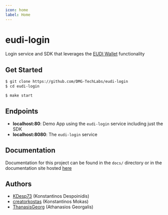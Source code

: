 ```yaml
---
icon: home
label: Home
---
```

# eudi-login

Login service and SDK that leverages the [EUDI Wallet](https://ec.europa.eu/digital-building-blocks/sites/display/EUDIGITALIDENTITYWALLET/EU+Digital+Identity+Wallet+Home) functionality

## Get Started

```bash
$ git clone https://github.com/DMG-TechLabs/eudi-login
$ cd eudi-login

$ make start
```

## Endpoints

- **localhost:80**: Demo App using the `eudi-login` service including just the SDK
- **localhost:8080**: The `eudi-login` service

## Documentation

Documentation for this project can be found in the `docs/` directory or in the documentation site hosted [here](https://dmg-techlabs.github.io/eudi-login/)

## Authors

- [KDesp73](https://github.com/KDesp73) (Konstantinos Despoinidis)
- [creatorkostas](https://github.com/creatorkostas) (Konstantinos Mokas)
- [ThanasisGeorg](https://github.com/ThanasisGeorg) (Athanasios Georgalis)
